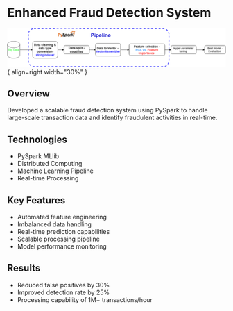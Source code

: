 # Enhanced Fraud Detection System

![Feature Importance](../../img/feature_importance_pyspark.png){ align=right width="30%" }

## Overview
Developed a scalable fraud detection system using PySpark to handle large-scale transaction data and identify fraudulent activities in real-time.

## Technologies
- PySpark MLlib
- Distributed Computing
- Machine Learning Pipeline
- Real-time Processing

## Key Features
- Automated feature engineering
- Imbalanced data handling
- Real-time prediction capabilities
- Scalable processing pipeline
- Model performance monitoring

## Results
- Reduced false positives by 30%
- Improved detection rate by 25%
- Processing capability of 1M+ transactions/hour